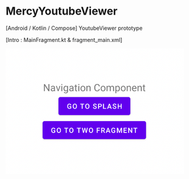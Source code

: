 # MercyYoutubeViewer
[Android / Kotlin / Compose] YoutubeViewer prototype

[Intro : MainFragment.kt & fragment_main.xml]

<div>
<img src="https://github.com/DonggeunJung/MercyYoutubeViewer/blob/main/Mercy_Capture02.png?raw=true width="360px" height="330px"></img>
</div>

